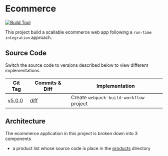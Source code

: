 # Ecommerce

[![Build Tool](https://img.shields.io/badge/-Webpack-2b3a42?style=flat&logo=Webpack)](https://webpack.js.org/)

This project build a scallable ecommerce web app following a `run-time integration` approach.

## Source Code

Switch the source code to versions described below to view different implementations.

| Git Tag | Commits & Diff | Implementation |
|---------|----------------|----------------|
| [v5.0.0](https://github.com/TranXuanHoang/React/releases/tag/v5.0.0) | [diff](https://github.com/TranXuanHoang/React/compare/v4.0.0...v5.0.0) | Create `webpack-build-workflow` project |

## Architecture

The ecommerce application in this project is broken down into 3 components

* a product list whose source code is place in the [products](./products) directory
